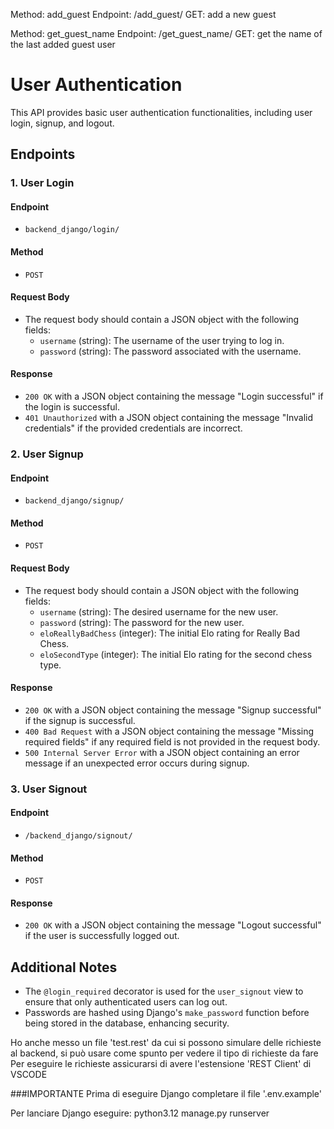 Method: add_guest
    Endpoint: /add_guest/
    GET: add a new guest

Method: get_guest_name
    Endpoint: /get_guest_name/
    GET: get the name of the last added guest user

# User Authentication

This API provides basic user authentication functionalities, including user login, signup, and logout.

## Endpoints

### 1. User Login

#### Endpoint
- `backend_django/login/`

#### Method
- `POST`

#### Request Body
- The request body should contain a JSON object with the following fields:
  - `username` (string): The username of the user trying to log in.
  - `password` (string): The password associated with the username.

#### Response
- `200 OK` with a JSON object containing the message "Login successful" if the login is successful.
- `401 Unauthorized` with a JSON object containing the message "Invalid credentials" if the provided credentials are incorrect.

### 2. User Signup

#### Endpoint
- `backend_django/signup/`

#### Method
- `POST`

#### Request Body
- The request body should contain a JSON object with the following fields:
  - `username` (string): The desired username for the new user.
  - `password` (string): The password for the new user.
  - `eloReallyBadChess` (integer): The initial Elo rating for Really Bad Chess.
  - `eloSecondType` (integer): The initial Elo rating for the second chess type.

#### Response
- `200 OK` with a JSON object containing the message "Signup successful" if the signup is successful.
- `400 Bad Request` with a JSON object containing the message "Missing required fields" if any required field is not provided in the request body.
- `500 Internal Server Error` with a JSON object containing an error message if an unexpected error occurs during signup.

### 3. User Signout

#### Endpoint
- `/backend_django/signout/`

#### Method
- `POST`

#### Response
- `200 OK` with a JSON object containing the message "Logout successful" if the user is successfully logged out.

## Additional Notes

- The `@login_required` decorator is used for the `user_signout` view to ensure that only authenticated users can log out.
- Passwords are hashed using Django's `make_password` function before being stored in the database, enhancing security.


Ho anche messo un file 'test.rest' da cui si possono simulare delle richieste al backend, si può usare come spunto per vedere il tipo di richieste da fare
Per eseguire le richieste assicurarsi di avere l'estensione 'REST Client' di VSCODE

###IMPORTANTE 
    Prima di eseguire Django completare il file '.env.example' 
    
Per lanciare Django eseguire: 
    python3.12  manage.py runserver 
